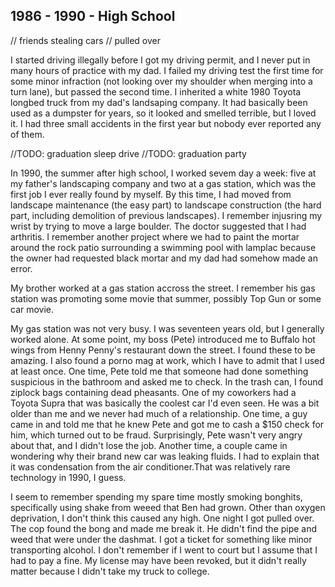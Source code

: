 ## 1986 - 1990 - High School

// friends stealing cars
// pulled over

I started driving illegally before I got my driving permit, and I never put in many hours of practice with my dad. I failed my driving test the first time for some minor infraction (not looking over my shoulder when merging into a turn lane), but passed the second time. I inherited a white 1980 Toyota longbed truck from my dad's landsaping company. It had basically been used as a dumpster for years, so it looked and smelled terrible, but I loved it. I had three small accidents in the first year but nobody ever reported any of them.





//TODO: graduation sleep drive
//TODO: graduation party


In 1990, the summer after high school, I worked sevem day a week: five at my father's landscaping company and two at a gas station, which was the first job I ever really found by myself. By this time, I had moved from landscape maintenance (the easy part) to landscape construction (the hard part, including demolition of previous landscapes). I remember injusring my wrist by trying to move a large boulder. The doctor suggested that I had arthritis. I remember another project where we had to paint the mortar around the rock patio surrounding a swimming pool with lamplac because the owner had requested black mortar and my dad had somehow made an error.

My brother worked at a gas station accross the street. I remember his gas station was promoting some movie that summer, possibly Top Gun or some car movie.

My gas station was not very busy. I was seventeen years old, but I generally worked alone. At some point, my boss (Pete) introduced me to Buffalo hot wings from Henny Penny's restaurant down the street. I found these to be amazing. I also found a porno mag at work, which I have to admit that I used at least once. One time, Pete told me that someone had done something suspicious in the bathroom and asked me to check. In the trash can, I found ziplock bags containing dead pheasants. One of my coworkers had a Toyota Supra that was basically the coolest car I'd even seen. He was a bit older than me and we never had much of a relationship. One time, a guy came in and told me that he knew Pete and got me to cash a $150 check for him, which turned out to be fraud. Surprisingly, Pete wasn't very angry about that, and I didn't lose the job. Another time, a couple came in wondering why their brand new car was leaking fluids. I had to explain that it was condensation from the air conditioner.That was relatively rare technology in 1990, I guess.

I seem to remember spending my spare time mostly smoking bonghits, specifically using shake from weeed that Ben had grown. Other than oxygen deprivation, I don't think this caused any high. One night I got pulled over. The cop found the bong and made me break it. He didn't find the pipe and weed that were under the dashmat. I got a ticket for something like minor transporting alcohol. I don't remember if I went to court but I assume that I had to pay a fine. My license may have been revoked, but it didn't really matter because I didn't take my truck to college.

